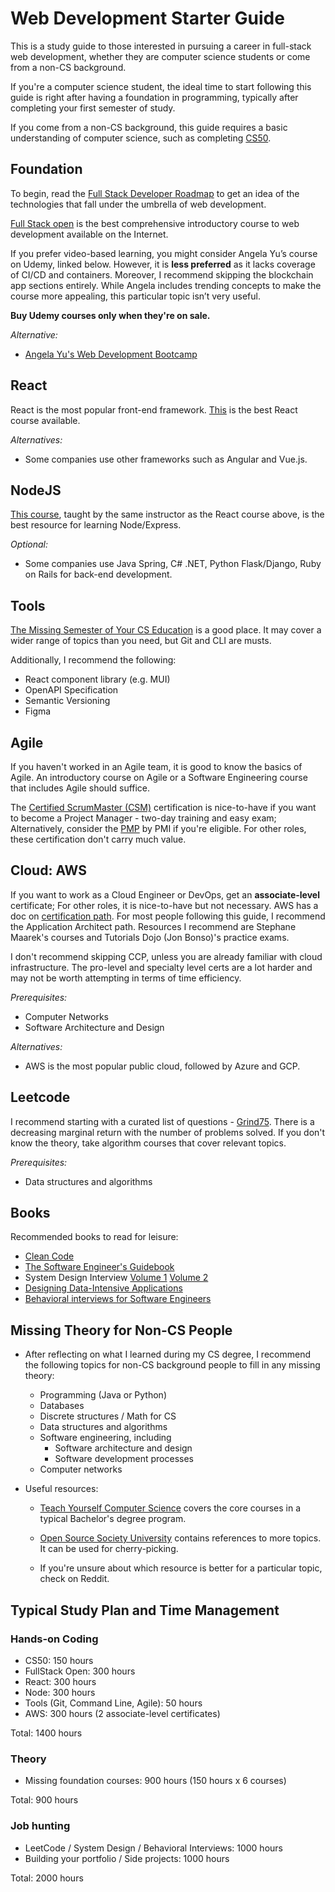 # Web Development Starter Guide

This is a study guide to those interested in pursuing a career in full-stack web development, whether they are computer science students or come from a non-CS background.

If you're a computer science student, the ideal time to start following this guide is right after having a foundation in programming, typically after completing your first semester of study.

If you come from a non-CS background, this guide requires a basic understanding of computer science, such as completing [CS50](https://pll.harvard.edu/course/cs50-introduction-computer-science).

## Foundation

To begin, read the [Full Stack Developer Roadmap](https://roadmap.sh/full-stack) to get an idea of the technologies that fall under the umbrella of web development.

[Full Stack open](https://fullstackopen.com/) is the best comprehensive introductory course to web development available on the Internet.

If you prefer video-based learning, you might consider Angela Yu’s course on Udemy, linked below. However, it is **less preferred** as it lacks coverage of CI/CD and containers. Moreover, I recommend skipping the blockchain app sections entirely. While Angela includes trending concepts to make the course more appealing, this particular topic isn’t very useful.

**Buy Udemy courses only when they're on sale.**

_Alternative:_

- [Angela Yu's Web Development Bootcamp](https://www.udemy.com/course/the-complete-web-development-bootcamp/)

## React

React is the most popular front-end framework. [This](https://www.udemy.com/course/react-the-complete-guide-incl-redux/) is the best React course available.

_Alternatives:_

- Some companies use other frameworks such as Angular and Vue.js.

## NodeJS

[This course](https://www.udemy.com/course/nodejs-the-complete-guide/), taught by the same instructor as the React course above, is the best resource for learning Node/Express.

_Optional:_

- Some companies use Java Spring, C# .NET, Python Flask/Django, Ruby on Rails for back-end development.

## Tools

[The Missing Semester of Your CS Education](https://missing.csail.mit.edu/) is a good place. It may cover a wider range of topics than you need, but Git and CLI are musts.

Additionally, I recommend the following:

- React component library (e.g. MUI)
- OpenAPI Specification
- Semantic Versioning
- Figma

## Agile

If you haven't worked in an Agile team, it is good to know the basics of Agile. An introductory course on Agile or a Software Engineering course that includes Agile should suffice.

The [Certified ScrumMaster (CSM)](https://www.scrumalliance.org/get-certified) certification is nice-to-have if you want to become a Project Manager - two-day training and easy exam; Alternatively, consider the [PMP](https://www.pmi.org/certifications) by PMI if you're eligible. For other roles, these certification don't carry much value.

## Cloud: AWS

If you want to work as a Cloud Engineer or DevOps, get an **associate-level** certificate; For other roles, it is nice-to-have but not necessary. AWS has a doc on [certification path](https://aws.amazon.com/certification/). For most people following this guide, I recommend the Application Architect path. Resources I recommend are Stephane Maarek's courses and Tutorials Dojo (Jon Bonso)'s practice exams.

I don't recommend skipping CCP, unless you are already familiar with cloud infrastructure. The pro-level and specialty level certs are a lot harder and may not be worth attempting in terms of time efficiency.

_Prerequisites:_

- Computer Networks
- Software Architecture and Design

_Alternatives:_

- AWS is the most popular public cloud, followed by Azure and GCP.

## Leetcode

I recommend starting with a curated list of questions - [Grind75](https://www.techinterviewhandbook.org/grind75). There is a decreasing marginal return with the number of problems solved. If you don't know the theory, take algorithm courses that cover relevant topics.

_Prerequisites:_

- Data structures and algorithms

## Books

Recommended books to read for leisure:

- [Clean Code](https://www.amazon.ca/Clean-Code-Handbook-Software-Craftsmanship-ebook/dp/B001GSTOAM)
- [The Software Engineer's Guidebook](https://www.amazon.ca/Software-Engineers-Guidebook-Navigating-positions/dp/908338182X)
- System Design Interview [Volume 1](https://www.amazon.ca/System-Design-Interview-insiders-Second/dp/B08CMF2CQF) [Volume 2](https://www.amazon.ca/System-Design-Interview-Insiders-Guide/dp/1736049119/)
- [Designing Data-Intensive Applications](https://www.amazon.ca/Designing-Data-Intensive-Applications-Reliable-Maintainable/dp/1449373321/)
- [Behavioral interviews for Software Engineers](https://www.amazon.ca/Behavioral-Interviews-Software-Engineers-Strategies/dp/B0C1JFQYCR/)

## Missing Theory for Non-CS People

- After reflecting on what I learned during my CS degree, I recommend the following topics for non-CS background people to fill in any missing theory:

  - Programming (Java or Python)
  - Databases
  - Discrete structures / Math for CS
  - Data structures and algorithms
  - Software engineering, including
    - Software architecture and design
    - Software development processes
  - Computer networks

- Useful resources:

  - [Teach Yourself Computer Science](https://teachyourselfcs.com/) covers the core courses in a typical Bachelor's degree program.

  - [Open Source Society University](https://github.com/ossu/computer-science) contains references to more topics. It can be used for cherry-picking.

  - If you're unsure about which resource is better for a particular topic, check on Reddit.

## Typical Study Plan and Time Management

### Hands-on Coding

- CS50: 150 hours
- FullStack Open: 300 hours
- React: 300 hours
- Node: 300 hours
- Tools (Git, Command Line, Agile): 50 hours
- AWS: 300 hours (2 associate-level certificates)

Total: 1400 hours

### Theory

- Missing foundation courses: 900 hours (150 hours x 6 courses)

Total: 900 hours

### Job hunting

- LeetCode / System Design / Behavioral Interviews: 1000 hours
- Building your portfolio / Side projects: 1000 hours

Total: 2000 hours
